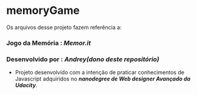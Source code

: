 # memoryGame

Os arquivos desse projeto fazem referência a:

### Jogo da Memória : *Memor.it*
### Desenvolvido por : *Andrey(dono deste repositório)*

- Projeto desenvolvido com a intenção de praticar conhecimentos de Javascript adquiridos no **_nanodegree de Web designer Avançado da Udacity_**.